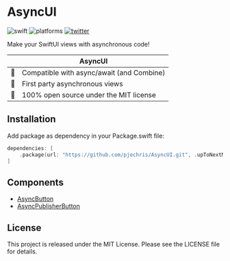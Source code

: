 # AsyncUI

![swift](https://img.shields.io/badge/Swift-5.4%2B-orange?logo=swift&logoColor=white)
![platforms](https://img.shields.io/badge/Platforms-iOS%20%7C%20macOS-lightgrey)
[![twitter](https://img.shields.io/badge/twitter-pjechris-1DA1F2?logo=twitter&logoColor=white)](https://twitter.com/pjechris)

Make your SwiftUI views with asynchronous code!

|                     | AsyncUI
|---------------------|--------
|      🤝             | Compatible with async/await (and Combine)
|      🎨             | First party asynchronous views
| :book:              | 100% open source under the MIT license

## Installation

Add package as dependency in your Package.swift file:

```swift
dependencies: [
    .package(url: "https://github.com/pjechris/AsyncUI.git", .upToNextMajor(from: "0.1.0"))
]
```

## Components

- [AsyncButton](/Sources/AsyncUI/Button/AsyncButton.swift)
- [AsyncPublisherButton](/Sources/AsyncUI/Button/AsyncPublisherButton.swift)

## License
This project is released under the MIT License. Please see the LICENSE file for details.
